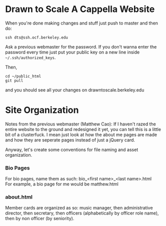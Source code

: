 # Drawn to Scale A Cappella Website

When you're done making changes and stuff just push to master and then do:

```
ssh dts@ssh.ocf.berkeley.edu
```

Ask a previous webmaster for the password. If you don't wanna enter the password every time just put your public key on a new line inside `~/.ssh/authorized_keys`.

Then,

```
cd ~/public_html
git pull
```

and you should see all your changes on drawntoscale.berkeley.edu


# Site Organization
Notes from the previous webmaster (Matthew Cao):
If I haven't razed the entire website to the ground and redesigned it yet, you can tell this is a little bit of a clusterfuck. I mean just look at how the about me pages are made and how they are seperate pages instead of just a jQuery card.

Anyway, let's create some conventions for file naming and asset organization.

### Bio Pages
For bio pages, name them as such:
bio_\<first name>\_\<last name>.html
<br> For example, a bio page for me would be matthew.html

### about.html
Member cards are organized as so: music manager, then administrative director, then secretary, then officers (alphabetically by officer role name), then by non officer (by seniority).
